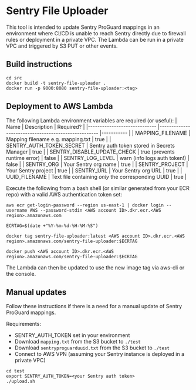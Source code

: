 # Sentry File Uploader
This tool is intended to update Sentry ProGuard mappings in an environment where CI/CD is unable to reach Sentry directly due to firewall rules or deployment in a private VPC. The Lambda can be run in a private VPC and triggered by S3 PUT or other events.
## Build instructions
```
cd src
docker build -t sentry-file-uploader .
docker run -p 9000:8080 sentry-file-uploader:<tag>
```
## Deployment to AWS Lambda
The following Lambda environment variables are required (or useful):
| Name                        	| Description                                        	| Required? 	|
|-----------------------------	|----------------------------------------------------	|-----------	|
| MAPPING_FILENAME            	| Mapping filename e.g. mapping.txt                  	| true      	|
| SENTRY_AUTH_TOKEN_SECRET    	| Sentry auth token stored in Secrets Manager        	| true      	|
| SENTRY_DISABLE_UPDATE_CHECK 	| true (prevents runtime error)                      	| false     	|
| SENTRY_LOG_LEVEL            	| warn (info logs auth token!)                       	| false     	|
| SENTRY_ORG                  	| Your Sentry org name                               	| true      	|
| SENTRY_PROJECT              	| Your Sentry project                                	| true      	|
| SENTRY_URL                  	| Your Sentry org URL                                	| true      	|
| UUID_FILENAME               	| Text file containing *only* the corresponding UUID 	| true      	|

Execute the following from a bash shell (or similar generated from your ECR repo) with a valid AWS authentication token set:
```
aws ecr get-login-password --region us-east-1 | docker login --username AWS --password-stdin <AWS account ID>.dkr.ecr.<AWS region>.amazonaws.com

ECRTAG=$(date +"%Y-%m-%d-%H-%M-%S")

docker tag sentry-file-uploader:latest <AWS account ID>.dkr.ecr.<AWS region>.amazonaws.com/sentry-file-uploader:$ECRTAG

docker push <AWS account ID>.dkr.ecr.<AWS region>.amazonaws.com/sentry-file-uploader:$ECRTAG
```

The Lambda can then be updated to use the new image tag via aws-cli or the console.

## Manual updates
Follow these instructions if there is a need for a manual update of Sentry ProGuard mappings.

Requirements:
- SENTRY_AUTH_TOKEN set in your environment
- Download `mapping.txt` from the S3 bucket to `./test`
- Download `sentryproguarduuid.txt` from the S3 bucket to `./test`
- Connect to AWS VPN (assuming your Sentry instance is deployed in a private VPC)
```
cd test
export SENTRY_AUTH_TOKEN=<your Sentry auth token>
./upload.sh
```
